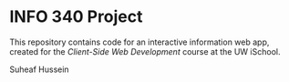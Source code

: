 # INFO 340 Project

This repository contains code for an interactive information web app, created for the _Client-Side Web Development_ course at the UW iSchool.

Suheaf Hussein
